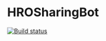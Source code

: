 # HROSharingBot

[![Build status](https://ci.appveyor.com/api/projects/status/bwp2n3yioaxve95x?svg=true)](https://ci.appveyor.com/project/SilentFlyBy/hrosharingbot)
